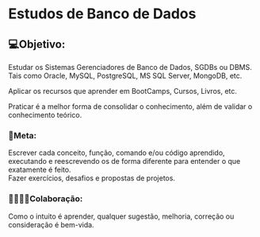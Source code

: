 # Estudos de Banco de Dados

## 💻Objetivo:

Estudar os Sistemas Gerenciadores de Banco de Dados, SGDBs ou DBMS.
Tais como Oracle, MySQL, PostgreSQL, MS SQL Server, MongoDB, etc.

Aplicar os recursos que aprender em BootCamps, Cursos, Livros, etc.

Praticar é a melhor forma de consolidar o conhecimento, além de validar o conhecimento teórico.

### 🥇Meta:
Escrever cada conceito, função, comando e/ou código aprendido, executando e reescrevendo os de forma diferente para entender o que exatamente é feito.  
Fazer exercícios, desafios e propostas de projetos.  

### 👨‍👩‍👧‍👦Colaboração:
Como o intuito é aprender, qualquer sugestão, melhoria, correção ou consideração é bem-vida.